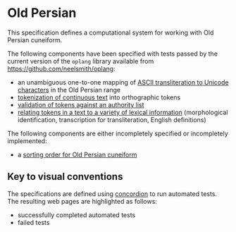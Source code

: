 # Old Persian #


This specification defines a computational system for working with
Old Persian cuneiform. 

The following components have been specified with tests passed by the current version of the `oplang` library available from <https://github.com/neelsmith/oplang>:

- an unambiguous one-to-one mapping of [ASCII transliteration to Unicode characters](transliteration/Transliteration.html) in the  Old Persian range
- [tokenization of continuous text](tokenization/Tokenization.html) into orthographic tokens
 - [validation of tokens against an authority list](validation/Validation.html)
- [relating tokens in a text to a variety of lexical information](lexical/Lexical.html) (morphological identification, transcription for transliteration, English definitions)

The following components are either incompletely specified or incompletely implemented:

- a [sorting order for Old Persian cuneiform](sorting/Sorting.html) 



## Key to visual conventions ##


The specifications are defined using [concordion](http://concordion.org) to run
  automated tests.  The resulting web pages are highlighted as follows:


- <span class="success">successfully completed automated tests</span>
- <span class="failure">failed tests</span>


